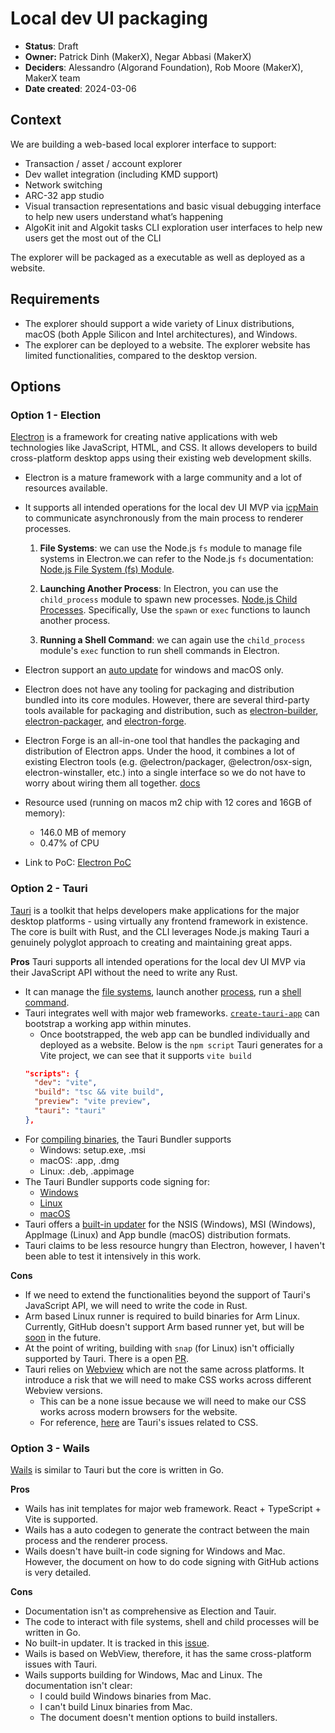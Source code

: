 # Local dev UI packaging

- **Status**: Draft
- **Owner:** Patrick Dinh (MakerX), Negar Abbasi (MakerX)
- **Deciders**: Alessandro (Algorand Foundation), Rob Moore (MakerX), MakerX team
- **Date created**: 2024-03-06

## Context

We are building a web-based local explorer interface to support:

- Transaction / asset / account explorer
- Dev wallet integration (including KMD support)
- Network switching
- ARC-32 app studio
- Visual transaction representations and basic visual debugging interface to help new users understand what’s happening
- AlgoKit init and Algokit tasks CLI exploration user interfaces to help new users get the most out of the CLI

The explorer will be packaged as a executable as well as deployed as a website.

## Requirements

- The explorer should support a wide variety of Linux distributions, macOS (both Apple Silicon and Intel architectures), and Windows.
- The explorer can be deployed to a website. The explorer website has limited functionalities, compared to the desktop version.

## Options

### Option 1 - Election

[Electron](https://www.electronjs.org/) is a framework for creating native applications with web technologies like JavaScript, HTML, and CSS. It allows developers to build cross-platform desktop apps using their existing web development skills.

- Electron is a mature framework with a large community and a lot of resources available.
- It supports all intended operations for the local dev UI MVP via [icpMain](https://www.electronjs.org/docs/latest/api/ipc-main) to communicate asynchronously from the main process to renderer processes.

  1. **File Systems**: we can use the Node.js `fs` module to manage file systems in Electron.we can refer to the Node.js `fs` documentation: [Node.js File System (fs) Module](https://nodejs.org/api/fs.html).

  2. **Launching Another Process**: In Electron, you can use the `child_process` module to spawn new processes. [Node.js Child Processes](https://nodejs.org/api/child_process.html). Specifically, Use the `spawn` or `exec` functions to launch another process.

  3. **Running a Shell Command**: we can again use the `child_process` module's `exec` function to run shell commands in Electron.

- Electron support an [auto update](https://www.electronjs.org/docs/latest/api/auto-updater) for windows and macOS only.
- Electron does not have any tooling for packaging and distribution bundled into its core modules. However, there are several third-party tools available for packaging and distribution, such as [electron-builder](https://www.electron.build/), [electron-packager](https://www.npmjs.com/package/electron-packager), and [electron-forge](https://www.electronforge.io/).
- Electron Forge is an all-in-one tool that handles the packaging and distribution of Electron apps. Under the hood, it combines a lot of existing Electron tools (e.g. @electron/packager, @electron/osx-sign, electron-winstaller, etc.) into a single interface so we do not have to worry about wiring them all together. [docs](https://www.electronjs.org/docs/latest/tutorial/tutorial-packaging#using-electron-forge)
- Resource used (running on macos m2 chip with 12 cores and 16GB of memory):
  - 146.0 MB of memory
  - 0.47% of CPU
- Link to PoC: [Electron PoC](https://github.com/negar-abbasi/electron-poc)

### Option 2 - Tauri

[Tauri](https://tauri.app/about/intro) is a toolkit that helps developers make applications for the major desktop platforms - using virtually any frontend framework in existence. The core is built with Rust, and the CLI leverages Node.js making Tauri a genuinely polyglot approach to creating and maintaining great apps.

**Pros**
Tauri supports all intended operations for the local dev UI MVP via their JavaScript API without the need to write any Rust.

- It can manage the [file systems](https://tauri.app/v1/api/js/fs), launch another [process](https://tauri.app/v1/api/js/process), run a [shell command](https://tauri.app/v1/api/js/shell).
- Tauri integrates well with major web frameworks. [`create-tauri-app`](https://github.com/tauri-apps/create-tauri-app) can bootstrap a working app within minutes.
  - Once bootstrapped, the web app can be bundled individually and deployed as a website. Below is the `npm script` Tauri generates for a Vite project, we can see that it supports `vite build`
  ```json
  "scripts": {
    "dev": "vite",
    "build": "tsc && vite build",
    "preview": "vite preview",
    "tauri": "tauri"
  },
  ```
- For [compiling binaries](https://tauri.app/v1/guides/building/), the Tauri Bundler supports
  - Windows: setup.exe, .msi
  - macOS: .app, .dmg
  - Linux: .deb, .appimage
- The Tauri Bundler supports code signing for:
  - [Windows](https://tauri.app/v1/guides/distribution/sign-windows)
  - [Linux](https://tauri.app/v1/guides/distribution/sign-linux)
  - [macOS](https://tauri.app/v1/guides/distribution/sign-macos)
- Tauri offers a [built-in updater](https://tauri.app/v1/guides/distribution/updater) for the NSIS (Windows), MSI (Windows), AppImage (Linux) and App bundle (macOS) distribution formats.
- Tauri claims to be less resource hungry than Electron, however, I haven't been able to test it intensively in this work.

**Cons**

- If we need to extend the functionalities beyond the support of Tauri's JavaScript API, we will need to write the code in Rust.
- Arm based Linux runner is required to build binaries for Arm Linux. Currently, GitHub doesn't support Arm based runner yet, but will be [soon](https://github.blog/changelog/2023-10-30-accelerate-your-ci-cd-with-arm-based-hosted-runners-in-github-actions/) in the future.
- At the point of writing, building with `snap` (for Linux) isn't officially supported by Tauri. There is a open [PR](https://github.com/tauri-apps/tauri/pull/6532).
- Tauri relies on [Webview](https://tauri.app/v1/references/webview-versions/) which are not the same across platforms. It introduce a risk that we will need to make CSS works across different Webview versions.
  - This can be a none issue because we will need to make our CSS works across modern browsers for the website.
  - For reference, [here](https://github.com/tauri-apps/tauri/issues?q=is%3Aissue+webview+css) are Tauri's issues related to CSS.

### Option 3 - Wails

[Wails](https://wails.io/) is similar to Tauri but the core is written in Go.

**Pros**

- Wails has init templates for major web framework. React + TypeScript + Vite is supported.
- Wails has a auto codegen to generate the contract between the main process and the renderer process.
- Wails doesn't have built-in code signing for Windows and Mac. However, the document on how to do code signing with GitHub actions is very detailed.

**Cons**

- Documentation isn't as comprehensive as Election and Tauir.
- The code to interact with file systems, shell and child processes will be written in Go.
- No built-in updater. It is tracked in this [issue](https://github.com/wailsapp/wails/issues/1178).
- Wails is based on WebView, therefore, it has the same cross-platform issues with Tauri.
- Wails supports building for Windows, Mac and Linux. The documentation isn't clear:
  - I could build Windows binaries from Mac.
  - I can't build Linux binaries from Mac.
  - The document doesn't mention options to build installers.
